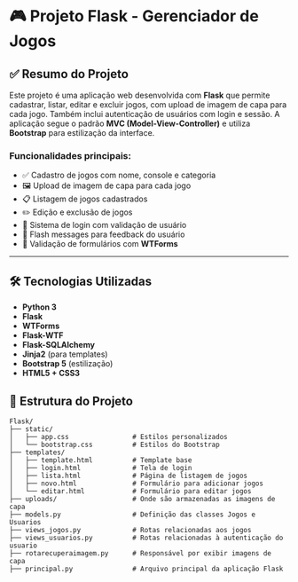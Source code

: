 # 🎮 Projeto Flask - Gerenciador de Jogos

## ✅ Resumo do Projeto

Este projeto é uma aplicação web desenvolvida com **Flask** que permite cadastrar, listar, editar e excluir jogos, com upload de imagem de capa para cada jogo. Também inclui autenticação de usuários com login e sessão. A aplicação segue o padrão **MVC (Model-View-Controller)** e utiliza **Bootstrap** para estilização da interface.

### Funcionalidades principais:

- ✅ Cadastro de jogos com nome, console e categoria
- 🖼️ Upload de imagem de capa para cada jogo
- 📋 Listagem de jogos cadastrados
- ✏️ Edição e exclusão de jogos
- 🔐 Sistema de login com validação de usuário
- 💬 Flash messages para feedback do usuário
- 🧾 Validação de formulários com **WTForms**

---

## 🛠️ Tecnologias Utilizadas

- **Python 3**
- **Flask**
- **WTForms**
- **Flask-WTF**
- **Flask-SQLAlchemy**
- **Jinja2** (para templates)
- **Bootstrap 5** (estilização)
- **HTML5 + CSS3**

## 📁 Estrutura do Projeto

```text
Flask/
├── static/
│   ├── app.css                # Estilos personalizados
│   └── bootstrap.css          # Estilos do Bootstrap
├── templates/
│   ├── template.html          # Template base
│   ├── login.html             # Tela de login
│   ├── lista.html             # Página de listagem de jogos
│   ├── novo.html              # Formulário para adicionar jogos
│   └── editar.html            # Formulário para editar jogos
├── uploads/                   # Onde são armazenadas as imagens de capa
├── models.py                  # Definição das classes Jogos e Usuarios
├── views_jogos.py             # Rotas relacionadas aos jogos
├── views_usuarios.py          # Rotas relacionadas à autenticação do usuario
├── rotarecuperaimagem.py      # Responsável por exibir imagens de capa
├── principal.py               # Arquivo principal da aplicação Flask

```
